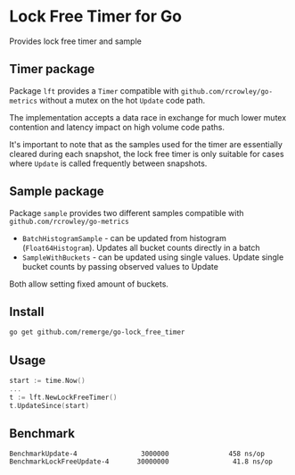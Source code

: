 # Lock Free Timer for Go

Provides lock free timer and sample

## Timer package

Package `lft` provides a `Timer` compatible with
`github.com/rcrowley/go-metrics` without a mutex on the hot `Update` code path.

The implementation accepts a data race in exchange for much lower mutex
contention and latency impact on high volume code paths.

It's important to note that as the samples used for the timer are essentially
cleared during each snapshot, the lock free timer is only suitable for cases
where `Update` is called frequently between snapshots.

## Sample package

Package `sample` provides two different samples compatible with
`github.com/rcrowley/go-metrics`

- `BatchHistogramSample` - can be updated from histogram (`Float64Histogram`).
  Updates all bucket counts directly in a batch
- `SampleWithBuckets` - can be updated using single values. Update single bucket
  counts by passing observed values to Update

Both allow setting fixed amount of buckets.

## Install

```bash
go get github.com/remerge/go-lock_free_timer
```

## Usage

```go
start := time.Now()
...
t := lft.NewLockFreeTimer()
t.UpdateSince(start)
```

## Benchmark

```plain
BenchmarkUpdate-4                3000000               458 ns/op
BenchmarkLockFreeUpdate-4       30000000                41.8 ns/op
```
